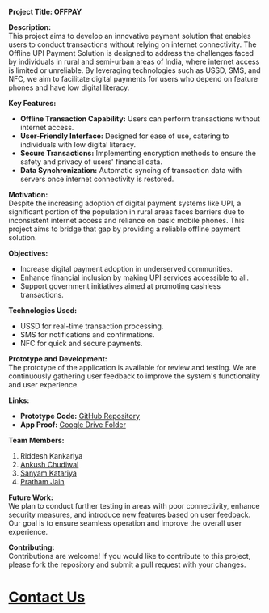 
**Project Title: OFFPAY**

**Description:**  
This project aims to develop an innovative payment solution that enables users to conduct transactions without relying on internet connectivity. The Offline UPI Payment Solution is designed to address the challenges faced by individuals in rural and semi-urban areas of India, where internet access is limited or unreliable. By leveraging technologies such as USSD, SMS, and NFC, we aim to facilitate digital payments for users who depend on feature phones and have low digital literacy.

**Key Features:**  
- **Offline Transaction Capability:** Users can perform transactions without internet access.  
- **User-Friendly Interface:** Designed for ease of use, catering to individuals with low digital literacy.  
- **Secure Transactions:** Implementing encryption methods to ensure the safety and privacy of users' financial data.  
- **Data Synchronization:** Automatic syncing of transaction data with servers once internet connectivity is restored.  

**Motivation:**  
Despite the increasing adoption of digital payment systems like UPI, a significant portion of the population in rural areas faces barriers due to inconsistent internet access and reliance on basic mobile phones. This project aims to bridge that gap by providing a reliable offline payment solution.

**Objectives:**  
- Increase digital payment adoption in underserved communities.  
- Enhance financial inclusion by making UPI services accessible to all.  
- Support government initiatives aimed at promoting cashless transactions.

**Technologies Used:**  
- USSD for real-time transaction processing.  
- SMS for notifications and confirmations.  
- NFC for quick and secure payments.

**Prototype and Development:**  
The prototype of the application is available for review and testing. We are continuously gathering user feedback to improve the system's functionality and user experience.

**Links:**  
- **Prototype Code:** [GitHub Repository](https://github.com/Riddesh12/OFFPAY)  
- **App Proof:** [Google Drive Folder](https://drive.google.com/drive/folders/1OapWq3YGWxEJurp78pZQhSzwZ5Kfb2fD?usp=sharing)  

**Team Members:**  
1. Riddesh Kankariya  
2. [Ankush Chudiwal](https://github.com/Ankush1oo8)  
3. [Sanyam Katariya](https://github.com/Sanyamj894)
4. [Pratham Jain](https://github.com/pratham-jain01)  

**Future Work:**  
We plan to conduct further testing in areas with poor connectivity, enhance security measures, and introduce new features based on user feedback. Our goal is to ensure seamless operation and improve the overall user experience.

**Contributing:**  
Contributions are welcome! If you would like to contribute to this project, please fork the repository and submit a pull request with your changes.

# [Contact Us](https://riddesh12.github.io/OFFPAY-contact-us-page/)  

